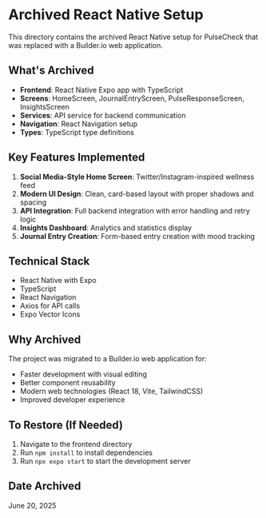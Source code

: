 # Archived React Native Setup

This directory contains the archived React Native setup for PulseCheck that was replaced with a Builder.io web application.

## What's Archived

- **Frontend**: React Native Expo app with TypeScript
- **Screens**: HomeScreen, JournalEntryScreen, PulseResponseScreen, InsightsScreen
- **Services**: API service for backend communication
- **Navigation**: React Navigation setup
- **Types**: TypeScript type definitions

## Key Features Implemented

1. **Social Media-Style Home Screen**: Twitter/Instagram-inspired wellness feed
2. **Modern UI Design**: Clean, card-based layout with proper shadows and spacing
3. **API Integration**: Full backend integration with error handling and retry logic
4. **Insights Dashboard**: Analytics and statistics display
5. **Journal Entry Creation**: Form-based entry creation with mood tracking

## Technical Stack

- React Native with Expo
- TypeScript
- React Navigation
- Axios for API calls
- Expo Vector Icons

## Why Archived

The project was migrated to a Builder.io web application for:
- Faster development with visual editing
- Better component reusability
- Modern web technologies (React 18, Vite, TailwindCSS)
- Improved developer experience

## To Restore (If Needed)

1. Navigate to the frontend directory
2. Run `npm install` to install dependencies
3. Run `npx expo start` to start the development server

## Date Archived

June 20, 2025 